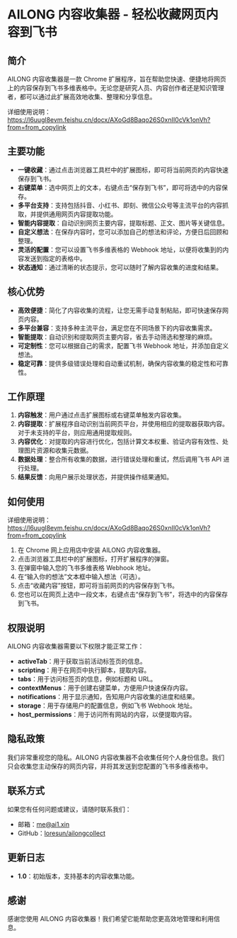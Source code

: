 # AILONG 内容收集器 - 轻松收藏网页内容到飞书

## 简介

AILONG 内容收集器是一款 Chrome 扩展程序，旨在帮助您快速、便捷地将网页上的内容保存到飞书多维表格中。无论您是研究人员、内容创作者还是知识管理者，都可以通过此扩展高效地收集、整理和分享信息。

详细使用说明：https://l6uugl8evm.feishu.cn/docx/AXoGd8Baqo26S0xnII0cVk1onVh?from=from_copylink

## 主要功能

*   **一键收藏**：通过点击浏览器工具栏中的扩展图标，即可将当前网页的内容快速保存到飞书。
*   **右键菜单**：选中网页上的文本，右键点击“保存到飞书”，即可将选中的内容保存。
*   **多平台支持**：支持包括抖音、小红书、即刻、微信公众号等主流平台的内容抓取，并提供通用网页内容提取功能。
*   **智能内容提取**：自动识别网页主要内容，提取标题、正文、图片等关键信息。
*   **自定义想法**：在保存内容时，您可以添加自己的想法和评论，方便日后回顾和整理。
*   **灵活的配置**：您可以设置飞书多维表格的 Webhook 地址，以便将收集到的内容发送到指定的表格中。
*   **状态通知**：通过清晰的状态提示，您可以随时了解内容收集的进度和结果。

## 核心优势

*   **高效便捷**：简化了内容收集的流程，让您无需手动复制粘贴，即可快速保存网页内容。
*   **多平台兼容**：支持多种主流平台，满足您在不同场景下的内容收集需求。
*   **智能提取**：自动识别和提取网页主要内容，省去手动筛选和整理的麻烦。
*   **可定制性**：您可以根据自己的需求，配置飞书 Webhook 地址，并添加自定义想法。
*   **稳定可靠**：提供多级错误处理和自动重试机制，确保内容收集的稳定性和可靠性。

## 工作原理

1.  **内容触发**：用户通过点击扩展图标或右键菜单触发内容收集。
2.  **内容提取**：扩展程序自动识别当前网页平台，并使用相应的提取器获取内容。对于未支持的平台，则应用通用提取规则。
3.  **内容优化**：对提取的内容进行优化，包括计算文本权重、验证内容有效性、处理图片资源和收集元数据。
4.  **数据处理**：整合所有收集的数据，进行错误处理和重试，然后调用飞书 API 进行处理。
5.  **结果反馈**：向用户展示处理状态，并提供操作结果通知。

 

## 如何使用
详细使用说明：https://l6uugl8evm.feishu.cn/docx/AXoGd8Baqo26S0xnII0cVk1onVh?from=from_copylink

1.  在 Chrome 网上应用店中安装 AILONG 内容收集器。
2.  点击浏览器工具栏中的扩展图标，打开扩展程序的弹窗。
3.  在弹窗中输入您的飞书多维表格 Webhook 地址。
4.  在“输入你的想法”文本框中输入想法（可选）。
5.  点击“收藏内容”按钮，即可将当前网页的内容保存到飞书。
6.  您也可以在网页上选中一段文本，右键点击“保存到飞书”，将选中的内容保存到飞书。

## 权限说明

AILONG 内容收集器需要以下权限才能正常工作：

*   **activeTab**：用于获取当前活动标签页的信息。
*   **scripting**：用于在网页中执行脚本，提取内容。
*   **tabs**：用于访问标签页的信息，例如标题和 URL。
*   **contextMenus**：用于创建右键菜单，方便用户快速保存内容。
*   **notifications**：用于显示通知，告知用户内容收集的进度和结果。
*   **storage**：用于存储用户的配置信息，例如飞书 Webhook 地址。
*   **host\_permissions**：用于访问所有网站的内容，以便提取内容。

## 隐私政策

我们非常重视您的隐私。AILONG 内容收集器不会收集任何个人身份信息。我们只会收集您主动保存的网页内容，并将其发送到您配置的飞书多维表格中。

## 联系方式

如果您有任何问题或建议，请随时联系我们：

*   邮箱：[me@ai1.xin](mailto:me@ai1.xin)
*   GitHub：[loresun/ailongcollect](https://github.com/loresun/ailongcollect)

## 更新日志

*   **1.0**：初始版本，支持基本的内容收集功能。

## 感谢

感谢您使用 AILONG 内容收集器！我们希望它能帮助您更高效地管理和利用信息。
